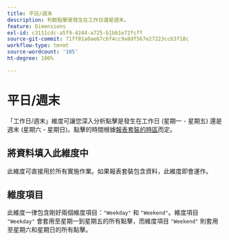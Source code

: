 ```yaml
---
title: 平日/週末
description: 判斷點擊是發生在工作日還是週末。
feature: Dimensions
exl-id: c3111cdc-a5f9-4244-a725-b1bb1e72fcff
source-git-commit: 71ff81a0ae67c6f4cc9a8df567e27223cc63f18c
workflow-type: tm+mt
source-wordcount: '105'
ht-degree: 100%

---
```


# 平日/週末

「工作日/週末」維度可讓您深入分析點擊是發生在工作日 (星期一 - 星期五) 還是週末 (星期六 - 星期日)。點擊的時間根據[報表套裝的時區](/help/admin/admin/c-manage-report-suites/c-edit-report-suites/general/general-acct-settings-admin.md)而定。

## 將資料填入此維度中

此維度可直接用於所有實施作業。如果報表套裝包含資料，此維度即會運作。

## 維度項目

此維度一律包含剛好兩個維度項目：`"Weekday"` 和 `"Weekend"`。維度項目 `"Weekday"` 會套用至星期一到星期五的所有點擊，而維度項目 `"Weekend"` 則套用至星期六和星期日的所有點擊。
